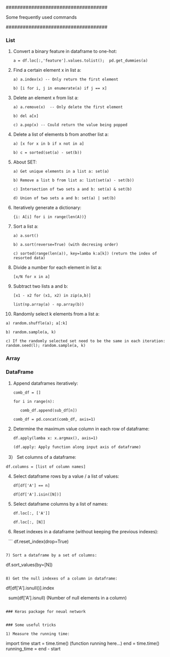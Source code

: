 ####################################

Some frequently used commands

####################################

### List
1) Convert a binary feature in dataframe to one-hot:

   `a = df.loc[:,'feature'].values.tolist();  pd.get_dummies(a)`

2) Find a certain element x in list a:

   `a) a.index(x) -- Only return the first element`

   `b) [i for i, j in enumerate(a) if j == x]`

3) Delete an element x from list a:

   `a) a.remove(x)  -- Only delete the first element`

   `b) del a[x]`

   `c) a.pop(x) -- Could return the value being popped`
   
4) Delete a list of elements b from another list a:

   `a) [x for x in b if x not in a]`

   `b) c = sorted(set(a) - set(b))`

5) About SET:
   
   `a) Get unique elements in a list a: set(a)`
    
   `b) Remove a list b from list a: list(set(a) - set(b))`

   `c) Intersection of two sets a and b: set(a) & set(b)`

   `d) Union of two sets a and b: set(a) | set(b)`
   
6) Iteratively generate a dictionary:

   `{i: A[i] for i in range(len(A))}`
   
7) Sort a list a:

   `a) a.sort()`
   
   `b) a.sort(reverse=True) (with decresing order)`
    
   `c) sorted(range(len(a)), key=lamba k:a[k]) (return the index of resorted data)`
   
8) Divide a number for each element in list a:

   `[x/N for x in a]`
 
9) Subtract two lists a and b:

   `[x1 - x2 for (x1, x2) in zip(a,b)]`
   
   `list(np.array(a) - np.array(b))`
   
10) Randomly select k elements from a list a:

   `a) random.shuffle(a); a[:k]`

   `b) random.sample(a, k)`

   `c) If the randomly selected set need to be the same in each iteration: random.seed(l); random.sample(a, k)`
   
### Array



### DataFrame

1) Append dataframes iteratively: 

   ```
   comb_df = []
   
   for i in range(n):
   
      comb_df.append(sub_df[n])
      
   comb_df = pd.concat(comb_df, axis=1)
   ```

2) Determine the maximum value column in each row of dataframe:

   ```
   df.apply(lamba x: x.argmax(), axis=1)
   
   (df.apply: Apply function along input axis of dataframe)
   ```
   
3） Set columns of a dataframe:

   ```
   df.columns = [list of column names]
   ```
   
4) Select dataframe rows by a value / a list of values:

   ```
   df[df['A'] == n]
   
   df[df['A'].isin([N])]
   ```

5) Select dataframe columns by a list of names:
   
   ```
   df.loc[:, ['A']]
   
   df.loc[:, [N]]
   ```
   
6) Reset indexes in a dataframe (without keeping the previous indexes):
   
   ```
   df.reset_index(drop=True)
   ```
   
7) Sort a dataframe by a set of columns:

   ```
   df.sort_values(by=[N])
   ```
   
8) Get the null indexes of a column in dataframe:

   ```
   df[df['A'].isnull()].index
   
   sum(df['A'].isnull) (Number of null elements in a column)
   ```
   
### Keras package for neual network


### Some useful tricks

1) Measure the running time:

   ```
   import time
   start = time.time()
   (function running here...)
   end = time.time()
   running_time = end - start
   ```
